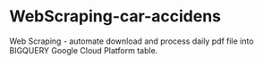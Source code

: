 # WebScraping-car-accidens
Web Scraping - automate download and process daily pdf file into BIGQUERY Google Cloud Platform table.
